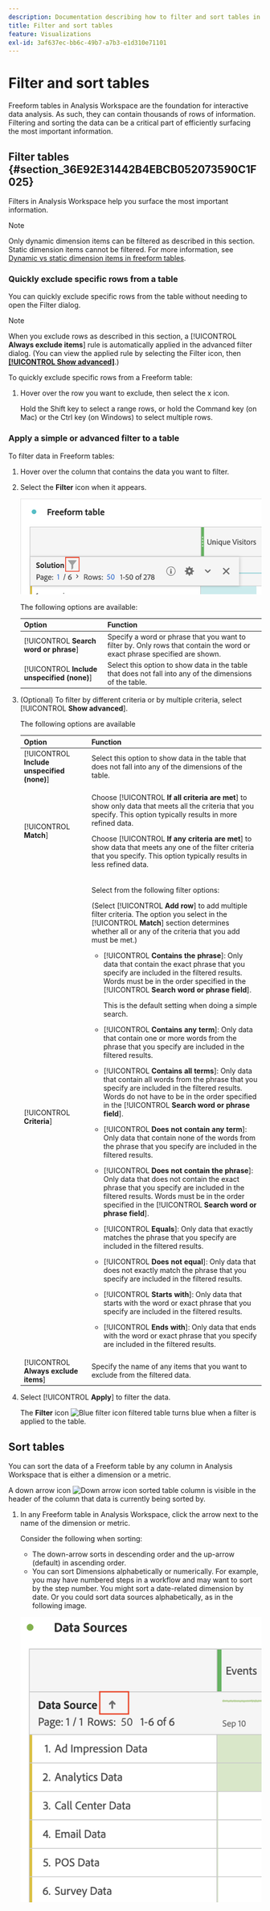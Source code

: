 ```yaml
---
description: Documentation describing how to filter and sort tables in Analysis Workspace.
title: Filter and sort tables
feature: Visualizations
exl-id: 3af637ec-bb6c-49b7-a7b3-e1d310e71101
---
```

# Filter and sort tables

Freeform tables in Analysis Workspace are the foundation for interactive data analysis. As such, they can contain thousands of rows of information. Filtering and sorting the data can be a critical part of efficiently surfacing the most important information. 

<!--The following video covers filter and sort options in Analysis Workspace, in addition to pagination options:

>[!VIDEO](https://video.tv.adobe.com/v/23968)-->

## Filter tables {#section_36E92E31442B4EBCB052073590C1F025}

 Filters in Analysis Workspace help you surface the most important information.

>[!NOTE]
>
> Only dynamic dimension items can be filtered as described in this section. Static dimension items cannot be filtered. For more information, see [Dynamic vs static dimension items in freeform tables](/help/analysis-workspace/visualizations/freeform-table/column-row-settings/manual-vs-dynamic-rows.md).

### Quickly exclude specific rows from a table

You can quickly exclude specific rows from the table without needing to open the Filter dialog. 

>[!NOTE]
>
>When you exclude rows as described in this section, a [!UICONTROL **Always exclude items**] rule is automatically applied in the advanced filter dialog. (You can view the applied rule by selecting the Filter icon, then [**[!UICONTROL Show advanced]**](#apply-a-simple-or-advanced-filter-to-a-table).)

To quickly exclude specific rows from a Freeform table:

1. Hover over the row you want to exclude, then select the x icon. 

   Hold the Shift key to select a range rows, or hold the Command key (on Mac) or the Ctrl key (on Windows) to select multiple rows.

### Apply a simple or advanced filter to a table
 
 To filter data in Freeform tables:
 
 1. Hover over the column that contains the data you want to filter. <!--only some types of columns show the filter... Which? Just Dimensions?-->
 
 1. Select the **Filter** icon when it appears.

    ![Filter icon in a table](assets/table-filter-icon.png)

    The following options are available:

    |Option | Function | 
    |---------|----------|
    | [!UICONTROL **Search word or phrase**] | Specify a word or phrase that you want to filter by. Only rows that contain the word or exact phrase specified are shown. |
    | [!UICONTROL **Include unspecified (none)**] | Select this option to show data in the table that does not fall into any of the dimensions of the table. <!--what is this?--> |

 1. (Optional) To filter by different criteria or by multiple criteria, select [!UICONTROL **Show advanced**]. 

    The following options are available

    |Option | Function | 
    |---------|----------|
    | [!UICONTROL **Include unspecified (none)**] | Select this option to show data in the table that does not fall into any of the dimensions of the table. <!--what is this?--> |
    | [!UICONTROL **Match**] | <p>Choose [!UICONTROL **If all criteria are met**] to show only data that meets all the criteria that you specify. This option typically results in more refined data.</p> <p>Choose [!UICONTROL **If any criteria are met**] to show data that meets any one of the filter criteria that you specify. This option typically results in less refined data.</p>  |
    | [!UICONTROL **Criteria**] | <p>Select from the following filter options:</p><p>(Select [!UICONTROL **Add row**] to add multiple filter criteria. The option you select in the [!UICONTROL **Match**] section determines whether all or any of the criteria that you add must be met.)</p><ul><li><p>[!UICONTROL **Contains the phrase**]: Only data that contain the exact phrase that you specify are included in the filtered results. Words must be in the order specified in the [!UICONTROL **Search word or phrase field**].<p>This is the default setting when doing a simple search.</p></p></li><li><p>[!UICONTROL **Contains any term**]: Only data that contain one or more words from the phrase that you specify are included in the filtered results. </p></li><li><p>[!UICONTROL **Contains all terms**]: Only data that contain all words from the phrase that you specify are included in the filtered results. Words do not have to be in the order specified in the [!UICONTROL **Search word or phrase field**].</p></li><li><p>[!UICONTROL **Does not contain any term**]: Only data that contain none of the words from the phrase that you specify are included in the filtered results. </p></li><li><p>[!UICONTROL **Does not contain the phrase**]: Only data that does not contain the exact phrase that you specify are included in the filtered results. Words must be in the order specified in the [!UICONTROL **Search word or phrase field**].</p></li><li><p>[!UICONTROL **Equals**]: Only data that exactly matches the phrase that you specify are included in the filtered results. </p></li><li><p>[!UICONTROL **Does not equal**]: Only data that does not exactly match the phrase that you specify are included in the filtered results. </p></li><li><p>[!UICONTROL **Starts with**]: Only data that starts with the word or exact phrase that you specify are included in the filtered results. </p></li><li><p>[!UICONTROL **Ends with**]: Only data that ends with the word or exact phrase that you specify are included in the filtered results. </p></li></ul>| 
    | [!UICONTROL **Always exclude items**] | Specify the name of any items that you want to exclude from the filtered data. |

 1. Select [!UICONTROL **Apply**] to filter the data.

    The **Filter** icon ![Blue filter icon filtered table](https://spectrum.adobe.com/static/icons/workflow_18/Smock_Filter_18_N.svg) turns blue when a filter is applied to the table. 

## Sort tables

You can sort the data of a Freeform table by any column in Analysis Workspace that is either a dimension or a metric. 

A down arrow icon ![Down arrow icon sorted table column](https://spectrum.adobe.com/static/icons/workflow_18/Smock_ArrowDown_18_N.svg) is visible in the header of the column that data is currently being sorted by. 

1. In any Freeform table in Analysis Workspace, click the arrow next to the name of the dimension or metric.

   Consider the following when sorting:

   * The down-arrow sorts in descending order and the up-arrow (default) in ascending order.
   * You can sort Dimensions alphabetically or numerically. For example, you may have numbered steps in a workflow and may want to sort by the step number. You might sort a date-related dimension by date. Or you could sort data sources alphabetically, as in the following image.

   ![](assets/sort-dimensions.png)


